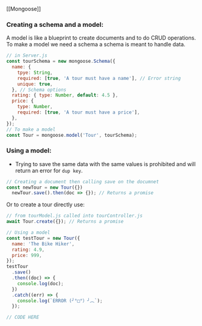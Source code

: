 [[Mongoose]]
### Creating a schema and a model:

A model is like a blueprint to create documents and to do CRUD operations. To make a model we need a schema a schema is meant to handle data.


```JavaScript
// in Server.js
const tourSchema = new mongoose.Schema({
  name: {
    tpye: String,
    required: [true, 'A tour must have a name'], // Error string
    unique: true,
  }, // Schema options
  rating: { type: Number, default: 4.5 },
  price: {
    type: Number,
    required: [true, 'A tour must have a price'],
  },
});
// To make a model
const Tour = mongoose.model('Tour', tourSchema);
```

### Using a model:
- Trying to save the same data with the same values is prohibited and will return an error for `dup key`.

```JavaScript
// Creating a document then calling save on the documnet
const newTour = new Tour({})
  newTour.save().then(doc => {}); // Returns a promise
```
Or to create a tour directly use:
```JavaScript
// from tourModel.js called into tourController.js
await Tour.create({}); // Returns a promise
```

```JavaScript
// Using a model
const testTour = new Tour({
  name: 'The Bike Hiker',
  rating: 4.9,
  price: 999,
});
testTour
  .save()
  .then((doc) => {
    console.log(doc);
  })
  .catch((err) => {
    console.log(`ERROR (╯°□°）╯︵`);
  });
```

```JavaScript
// CODE HERE
```